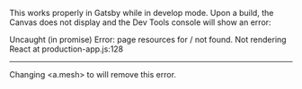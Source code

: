 
This works properly in Gatsby while in develop mode.  Upon a build, the Canvas does not display and the Dev Tools console will show an error:


Uncaught (in promise) Error: page resources for / not found. Not rendering React
    at production-app.js:128


----


Changing <a.mesh> to <mesh> will remove this error.

